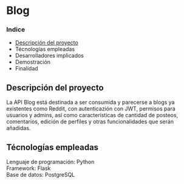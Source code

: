 # Blog 

### Indice

<ul>
    <li><a href="#descripcion"> Descripción del proyecto </a></li>
    <li><a>Técnologías empleadas</a></li>
    <li>Desarrolladores implicados</li>
    <li>Demostración</li>
    <li>Finalidad</li>
</ul>

<h2 id='descripcion'>Descripción del proyecto</h2>
<p>
La API Blog está destinada a ser consumida y parecerse a blogs ya existentes como Reddit, con autenticazión con JWT, permisos para usuarios y admins, así como características de cantidad de posteos, comentarios, edición de perfiles y otras funcionalidades que serán añadidas.
</p>

<h2>Técnologías empleadas</h2>
Lenguaje de programación: Python<br>
Framework: Flask<br>
Base de datos: PostgreSQL
